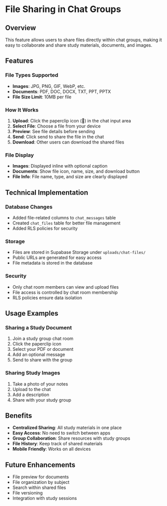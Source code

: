 # File Sharing in Chat Groups

## Overview
This feature allows users to share files directly within chat groups, making it easy to collaborate and share study materials, documents, and images.

## Features

### File Types Supported
- **Images**: JPG, PNG, GIF, WebP, etc.
- **Documents**: PDF, DOC, DOCX, TXT, PPT, PPTX
- **File Size Limit**: 10MB per file

### How It Works
1. **Upload**: Click the paperclip icon (📎) in the chat input area
2. **Select File**: Choose a file from your device
3. **Preview**: See file details before sending
4. **Send**: Click send to share the file in the chat
5. **Download**: Other users can download the shared files

### File Display
- **Images**: Displayed inline with optional caption
- **Documents**: Show file icon, name, size, and download button
- **File Info**: File name, type, and size are clearly displayed

## Technical Implementation

### Database Changes
- Added file-related columns to `chat_messages` table
- Created `chat_files` table for better file management
- Added RLS policies for security

### Storage
- Files are stored in Supabase Storage under `uploads/chat-files/`
- Public URLs are generated for easy access
- File metadata is stored in the database

### Security
- Only chat room members can view and upload files
- File access is controlled by chat room membership
- RLS policies ensure data isolation

## Usage Examples

### Sharing a Study Document
1. Join a study group chat room
2. Click the paperclip icon
3. Select your PDF or document
4. Add an optional message
5. Send to share with the group

### Sharing Study Images
1. Take a photo of your notes
2. Upload to the chat
3. Add a description
4. Share with your study group

## Benefits
- **Centralized Sharing**: All study materials in one place
- **Easy Access**: No need to switch between apps
- **Group Collaboration**: Share resources with study groups
- **File History**: Keep track of shared materials
- **Mobile Friendly**: Works on all devices

## Future Enhancements
- File preview for documents
- File organization by subject
- Search within shared files
- File versioning
- Integration with study sessions
